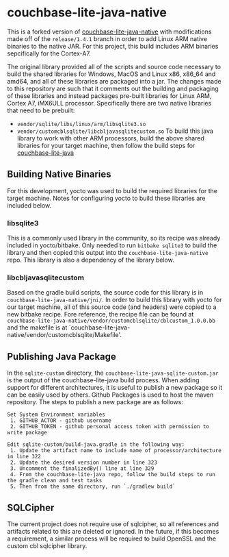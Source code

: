 # couchbase-lite-java-native #


This is a forked version of [couchbase-lite-java-native](https://github.com/couchbase/couchbase-lite-java-native) with modifications made off of the `release/1.4.1` branch in order to add Linux ARM native binaries to the native JAR. For this project, this build includes ARM binaries sepcifically for the Cortex-A7.

The original library provided all of the scripts and source code necessary to build the shared libraries for Windows, MacOS and Linux x86, x86_64 and amd64, and all of these libraries are packaged into a jar. The changes made to this repository are such that it comments out the building and packaging of these libraries and instead packages pre-built libraries for Linux ARM, Cortex A7, iMX6ULL processor. Specifically there are two native libraries that need to be prebuilt: 
* `vendor/sqlite/libs/linux/arm/libsqlite3.so`
* `vendor/customcblsqlite/libcbljavasqlitecustom.so`
To build this java library to work with other ARM processors, build the above shared libraries for your target machine, then follow the build steps for [couchbase-lite-java](https://github.com/nosidewen/couchbase-lite-java)

## Building Native Binaries
For this development, yocto was used to build the required libraries for the target machine. Notes for configuring yocto to build these libraries are included below.

### libsqlite3
This is a commonly used library in the community, so its recipe was already included in yocto/bitbake. Only needed to run `bitbake sqlite3` to build the library and then copied this output into the `couchbase-lite-java-native` repo. This library is also a dependency of the library below.

### libcbljavasqlitecustom
Based on the gradle build scripts, the source code for this library is in `couchbase-lite-java-native/jni/`. In order to build this library with yocto for our target machine, all of this source code (and headers) were copied to a new bitbake recipe. Fore reference, the recipe file can be found at `couchbase-lite-java-native/vendor/customcblsqlite/cblcustom_1.0.0.bb` and the makefile is at `couchbase-lite-java-native/vendor/customcblsqlite/Makefile'.

## Publishing Java Package
In the `sqlite-custom` directory, the `couchbase-lite-java-sqlite-custom.jar` is the output of the couchbase-lite-java build process. When adding support for different architectures, it is useful to publish a new package so it can be easily used by others. Github Packages is used to host the maven repository. The steps to publish a new package are as follows:
```
Set System Environment variables
 1. GITHUB_ACTOR - github username
 2. GITHUB_TOKEN - github personal access token with permission to write package
 
Edit sqlite-custom/build-java.gradle in the following way:
 1. Update the artifact name to include name of processor/architecture in line 322
 2. Update the desired version number in line 323
 3. Uncomment the finalizedBy() line at line 329
 4. From the couchbase-lite-java repo, follow the build steps to run the gradle clean and test tasks 
 5. Then from the same directory, run `./gradlew build`
```

## SQLCipher
The current project does not require use of sqlcipher, so all references and artifacts related to this are deleted or ignored. In the future, if this becomes a requirement, a similar process will be required to build OpenSSL and the custom cbl sqlcipher library.

